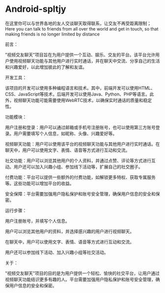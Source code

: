 # Android-spltjy
在这里你可以与世界各地的友人交谈聊天取得联系，让交友不再受距离限制；Here you can talk to friends from all over the world and get in touch, so that making friends is no longer limited by distance


前言：

"视频交友聊天"项目旨在为用户提供一个互动、娱乐、交友的平台。该平台允许用户使用视频聊天功能与其他用户进行实时通话，并在聊天中交流、分享自己的生活和兴趣爱好，以此增加彼此的了解和友谊。

开发工具：

该项目的开发可以使用多种编程语言和技术。其中，前端开发可以使用HTML、CSS、JavaScript等技术，后端开发可以使用Java、Python、PHP等语言。此外，视频聊天功能可能需要使用WebRTC技术，以确保实时通话的质量和稳定性。

功能模块：

用户注册和登录：用户可以通过邮箱或手机号注册账号，也可以使用第三方账号登录。用户需要填写个人信息，如昵称、头像、兴趣爱好等。

视频聊天功能：用户可以使用该平台的视频聊天功能与其他用户进行实时通话。在聊天中，用户可以使用文字、表情、语音等方式进行互动和交流。

社交功能：用户可以浏览其他用户的个人资料，并通过点赞、评论等方式进行互动。用户还可以加入兴趣小组、参加线下活动等，扩展自己的社交圈子。

付费功能：平台可以提供一些额外的付费功能，如解锁更多特权、获取专属服务等。这些功能可以增加平台的收益。

安全保障：平台需要加强用户隐私保护和账号安全管理，确保用户信息的安全和保密。

运行步骤：

用户注册账号，并填写个人信息。

用户可以浏览其他用户的资料，并选择感兴趣的用户进行视频聊天。

在聊天中，用户可以使用文字、表情、语音等方式进行互动和交流。

用户还可以参加线下活动、加入兴趣小组等社交活动。

关于：

"视频交友聊天"项目的目的是为用户提供一个轻松、愉快的社交平台，让用户通过视频聊天功能结识更多有趣的人。平台需要加强用户隐私保护和账号安全管理，确保用户信息的安全和保密。
